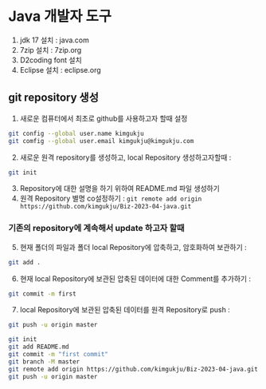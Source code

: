 # Java 개발자 도구
1. jdk 17 설치 : java.com
2. 7zip 설치 : 7zip.org
3. D2coding font 설치
4. Eclipse 설치 : eclipse.org

## git repository 생성
1. 새로운 컴퓨터에서 최초로 github를 사용하고자 할때 설정
```bash
git config --global user.name kimgukju
git comfig --global user.email kimgukju@kimgukju.com
```

2. 새로운 원격 repository를 생성하고, local Repository 생성하고자할때 :
```bash
git init
```
3. Repository에 대한 설명을 하기 위하여 README.md 파일 생성하기
4. 원격 Repository 별명 co설정하기 : `git remote add origin https://github.com/kimgukju/Biz-2023-04-java.git`

### 기존의 repository에 계속해서 update 하고자 할때

5. 현재 폴더의 파일과 폴더 local Repository에 압축하고, 암호화하여 보관하기 : 
```bash
git add .
```
6. 현재 local Repository에 보관된 압축된 데이터에 대한 Comment를 추가하기 : 
```bash
git commit -m first
```
7. local Repository에 보관된 압축된 데이터를 원격 Repository로 push : 
```bash
git push -u origin master
```

```bash
git init
git add README.md
git commit -m "first commit"
git branch -M master
git remote add origin https://github.com/kimgukju/Biz-2023-04-java.git
git push -u origin master
```